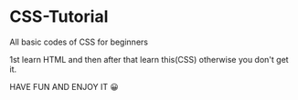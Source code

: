 # CSS-Tutorial
All basic codes of CSS for beginners

1st learn HTML and then after that learn this(CSS) otherwise you don't get it. 


HAVE FUN AND ENJOY IT 😀
